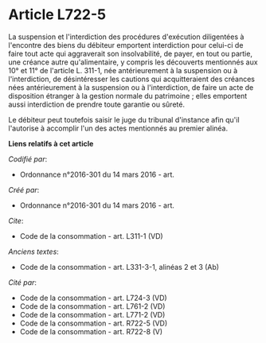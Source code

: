 # Article L722-5

La suspension et l'interdiction des procédures d'exécution diligentées à l'encontre des biens du débiteur emportent
interdiction pour celui-ci de faire tout acte qui aggraverait son insolvabilité, de payer, en tout ou partie, une créance
autre qu'alimentaire, y compris les découverts mentionnés aux 10° et 11° de l'article L. 311-1, née antérieurement à la
suspension ou à l'interdiction, de désintéresser les cautions qui acquitteraient des créances nées antérieurement à la
suspension ou à l'interdiction, de faire un acte de disposition étranger à la gestion normale du patrimoine ; elles emportent
aussi interdiction de prendre toute garantie ou sûreté. 

Le débiteur peut toutefois saisir le juge du tribunal d'instance afin qu'il l'autorise à accomplir l'un des actes mentionnés
au premier alinéa.

**Liens relatifs à cet article**

_Codifié par_:

  - Ordonnance n°2016-301 du 14 mars 2016 - art.

_Créé par_:

  - Ordonnance n°2016-301 du 14 mars 2016 - art.

_Cite_:

  - Code de la consommation - art. L311-1 (VD)

_Anciens textes_:

  - Code de la consommation - art. L331-3-1, alinéas 2 et 3 (Ab)

_Cité par_:

  - Code de la consommation - art. L724-3 (VD)
  - Code de la consommation - art. L761-2 (VD)
  - Code de la consommation - art. L771-2 (VD)
  - Code de la consommation - art. R722-5 (VD)
  - Code de la consommation - art. R722-8 (V)
